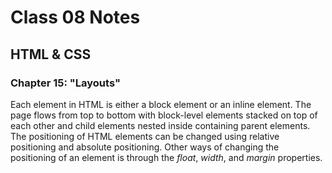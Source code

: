 # Class 08 Notes
## HTML & CSS
### Chapter 15: "Layouts"
Each element in HTML is either a block element or an inline element. The page flows from top to bottom with block-level elements stacked on top of each other and child elements nested inside containing parent elements. The positioning of HTML elements can be changed using relative positioning and absolute positioning. Other ways of changing the positioning of an element is through the *float*, *width*, and *margin* properties.

